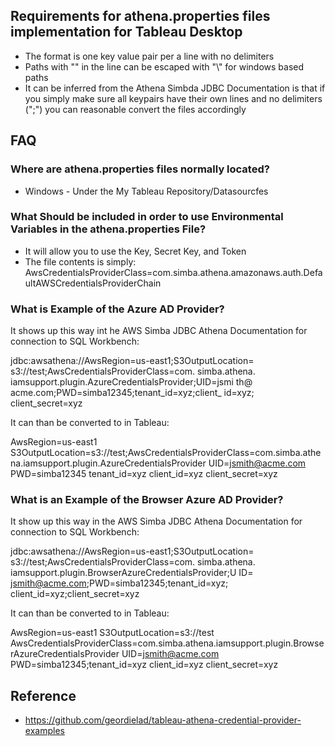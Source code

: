 ## Requirements for athena.properties files implementation for Tableau Desktop
- The format is one key value pair per a line with no delimiters
- Paths with "\" in the line can be escaped with "\\" for windows based paths
- It can be inferred from the Athena Simbda JDBC Documentation is that if you simply make sure all keypairs have their own lines and no delimiters (";") you can reasonable convert the files accordingly

## FAQ
### Where are athena.properties files normally located?
- Windows - Under the My Tableau Repository/Datasourcfes

### What Should be included in order to use Environmental Variables in the athena.properties File?
- It will allow you to use the Key, Secret Key, and Token
- The file contents is simply: AwsCredentialsProviderClass=com.simba.athena.amazonaws.auth.DefaultAWSCredentialsProviderChain

### What is Example of the Azure AD Provider?

It shows up this way int he AWS Simba JDBC Athena Documentation for connection to SQL Workbench:

jdbc:awsathena://AwsRegion=us-east1;S3OutputLocation=
s3://test;AwsCredentialsProviderClass=com.
simba.athena.
iamsupport.plugin.AzureCredentialsProvider;UID=jsmi
th@
acme.com;PWD=simba12345;tenant_id=xyz;client_
id=xyz;
client_secret=xyz

It can than be converted to in Tableau:

AwsRegion=us-east1
S3OutputLocation=s3://test;AwsCredentialsProviderClass=com.simba.athena.iamsupport.plugin.AzureCredentialsProvider
UID=jsmith@acme.com
PWD=simba12345
tenant_id=xyz
client_id=xyz
client_secret=xyz




### What is an Example of the Browser Azure AD Provider?

It show up this way in the AWS Simba JDBC Athena Documentation for connection to SQL Workbench:

jdbc:awsathena://AwsRegion=us-east1;S3OutputLocation=
s3://test;AwsCredentialsProviderClass=com.
simba.athena.
iamsupport.plugin.BrowserAzureCredentialsProvider;U
ID=
jsmith@acme.com;PWD=simba12345;tenant_id=xyz;
client_id=xyz;client_secret=xyz

It can than be converted to in Tableau:

AwsRegion=us-east1
S3OutputLocation=s3://test
AwsCredentialsProviderClass=com.simba.athena.iamsupport.plugin.BrowserAzureCredentialsProvider
UID=jsmith@acme.com
PWD=simba12345;tenant_id=xyz
client_id=xyz
client_secret=xyz


## Reference

- https://github.com/geordielad/tableau-athena-credential-provider-examples
